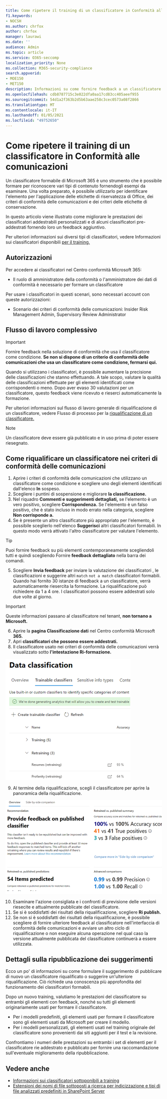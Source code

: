```yaml
---
title: Come ripetere il training di un classificatore in Conformità alle comunicazioni
f1.keywords:
- NOCSH
ms.author: chrfox
author: chrfox
manager: laurawi
ms.date: ''
audience: Admin
ms.topic: article
ms.service: O365-seccomp
localization_priority: None
ms.collection: M365-security-compliance
search.appverid:
- MOE150
- MET150
description: Informazioni su come fornire feedback a un classificatore formabile nella conformità delle comunicazioni.
ms.openlocfilehash: cdb8787715c3e022dfa0aa17cd83cc405aeef955
ms.sourcegitcommit: 54d1a2f363b2d5b63aae258c3cec0573a08f2866
ms.translationtype: MT
ms.contentlocale: it-IT
ms.lasthandoff: 01/05/2021
ms.locfileid: "49752650"
---
```

# <a name="how-to-retrain-a-classifier-in-communications-compliance"></a>Come ripetere il training di un classificatore in Conformità alle comunicazioni

Un classificatore formabile di Microsoft 365 è uno strumento che è possibile formare per riconoscere vari tipi di contenuto fornendogli esempi da esaminare. Una volta preparato, è possibile utilizzarlo per identificare l'elemento per l'applicazione delle etichette di riservatezza di Office, dei criteri di conformità delle comunicazioni e dei criteri delle etichette di conservazione.

In questo articolo viene illustrato come migliorare le prestazioni dei classificatori addestrabili personalizzati e di alcuni classificatori pre-addestrati fornendo loro un feedback aggiuntivo.

Per ulteriori informazioni sui diversi tipi di classificatori, vedere Informazioni sui classificatori disponibili [per il training.](classifier-learn-about.md)

## <a name="permissions"></a>Autorizzazioni

Per accedere ai classificatori nel Centro conformità Microsoft 365:

- Il ruolo di amministratore della conformità o l'amministratore dei dati di conformità è necessario per formare un classificatore

Per usare i classificatori in questi scenari, sono necessari account con queste autorizzazioni:

- Scenario dei criteri di conformità delle comunicazioni: Insider Risk Management Admin, Supervisory Review Administrator 

## <a name="overall-workflow"></a>Flusso di lavoro complessivo

> [!IMPORTANT]
> Fornire feedback nella soluzione di conformità che usa il classificatore come condizione. **Se non si dispone di un criterio di conformità delle comunicazioni che usa un classificatore come condizione, fermarsi qui.**

Quando si utilizzano i classificatori, è possibile aumentare la precisione delle classificazioni che stanno effettuando. A tale scopo, valutare la qualità delle classificazioni effettuate per gli elementi identificati come corrispondenti o meno. Dopo aver evaso 30 valutazioni per un classificatore, questo feedback viene ricevuto e rieserci automaticamente la formazione.

Per ulteriori informazioni sul flusso di lavoro generale di riqualificazione di un classificatore, vedere Flusso di processo per la [riqualificazione di un classificatore.](classifier-learn-about.md#retraining-classifiers)

> [!NOTE]
> Un classificatore deve essere già pubblicato e in uso prima di poter essere riesegnato.

## <a name="how-to-retrain-a-classifier-in-communication-compliance-policies"></a>Come riqualificare un classificatore nei criteri di conformità delle comunicazioni

1. Aprire i criteri di conformità delle comunicazioni che utilizzano un classificatore come condizione e scegliere uno degli elementi identificati dall'elenco **In** sospeso.
2. Scegliere i puntini di sospensione e migliorare **la classificazione.**
3. Nel riquadro **Commenti e suggerimenti dettagliati,** se l'elemento è un vero positivo, scegliere **Corrispondenza.**  Se l'elemento è un falso positivo, che è stato incluso in modo errato nella categoria, scegliere **Non corrisponde a.**
4. Se è presente un altro classificatore più appropriato per l'elemento, è possibile sceglierlo nell'elenco **Suggerisci** altri classificatori formabili. In questo modo verrà attivato l'altro classificatore per valutare l'elemento.

> [!TIP]
> Puoi fornire feedback su più elementi contemporaneamente scegliendoli tutti e quindi scegliendo Fornire **feedback dettagliato** nella barra dei comandi.

5. Scegliere **Invia feedback** per inviare la valutazione dei classificatori , le classificazioni e suggerire altri `match` `not a match` classificatori formabili. Quando hai fornito 30 istanze di feedback a un classificatore, verrà automaticamente riesercita la formazione. La riqualificazione può richiedere da 1 a 4 ore. I classificatori possono essere addestrati solo due volte al giorno.

> [!IMPORTANT]
> Queste informazioni passano al classificatore nel tenant, **non tornano a Microsoft.**

6.  Aprire la **pagina Classificazione dati** nel Centro conformità Microsoft **365.**
7. Apri **classificatori che possono essere addestrati.**
8. Il classificatore usato nei criteri di conformità delle comunicazioni verrà visualizzato sotto **l'intestazione Ri-formazione.**

![classificatore nello stato di riqualificazione](../media/classifier-retraining.png)

9. Al termine della riqualificazione, scegli il classificatore per aprire la panoramica della riqualificazione.

![Panoramica dei risultati di riqualificazione dei classificatori](../media/classifier-retraining-overview.png)

10. Esaminare l'azione consigliata e i confronti di previsione delle versioni riesecite e attualmente pubblicate del classificatore.
11. Se si è soddisfatti dei risultati della riqualificazione, scegliere **Ri publish.**
12. Se non si è soddisfatti dei risultati della riqualificazione, è possibile scegliere di fornire ulteriore feedback al classificatore nell'interfaccia di conformità delle comunicazioni e avviare un altro ciclo di riqualificazione o non eseguire alcuna operazione nel qual caso la versione attualmente pubblicata del classificatore continuerà a essere utilizzata. 

## <a name="details-on-republishing-recommendations"></a>Dettagli sulla ripubblicazione dei suggerimenti

Ecco un po' di informazioni su come formulare il suggerimento di pubblicare di nuovo un classificatore riqualificato o suggerire un'ulteriore riqualificazione. Ciò richiede una conoscenza più approfondita del funzionamento dei classificatori formabili.

Dopo un nuovo training, valutiamo le prestazioni del classificatore su entrambi gli elementi con feedback, nonché su tutti gli elementi originariamente usati per formare il classificatore. 

- Per i modelli predefiniti, gli elementi usati per formare il classificatore sono gli elementi usati da Microsoft per creare il modello.
- Per i modelli personalizzati, gli elementi usati nel training originale del classificatore sono provenienti dai siti aggiunti per il test e la revisione.

Confrontiamo i numeri delle prestazioni su entrambi i set di elementi per il classificatore rie addestrato e pubblicato per fornire una raccomandazione sull'eventuale miglioramento della ripubblicazione. 

## <a name="see-also"></a>Vedere anche

- [Informazioni sui classificatori sottoponibili a training](classifier-learn-about.md)
- [Estensioni dei nomi di file sottoposti a ricerca per indicizzazione e tipi di file analizzati predefiniti in SharePoint Server](https://docs.microsoft.com/sharepoint/technical-reference/default-crawled-file-name-extensions-and-parsed-file-types)
